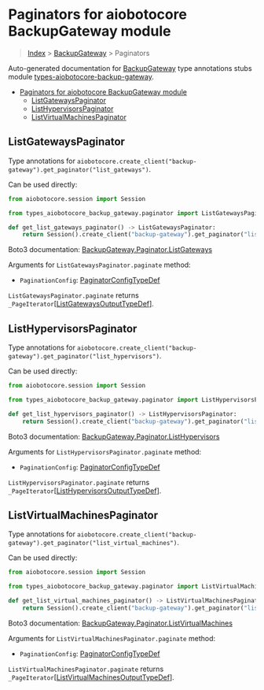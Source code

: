 <a id="paginators-for-aiobotocore-backupgateway-module"></a>

# Paginators for aiobotocore BackupGateway module

> [Index](..) > [BackupGateway](.) > Paginators

Auto-generated documentation for
[BackupGateway](https://boto3.amazonaws.com/v1/documentation/api/latest/reference/services/backup-gateway.html#BackupGateway)
type annotations stubs module
[types-aiobotocore-backup-gateway](https://pypi.org/project/types-aiobotocore-backup-gateway/).

- [Paginators for aiobotocore BackupGateway module](#paginators-for-aiobotocore-backupgateway-module)
  - [ListGatewaysPaginator](#listgatewayspaginator)
  - [ListHypervisorsPaginator](#listhypervisorspaginator)
  - [ListVirtualMachinesPaginator](#listvirtualmachinespaginator)

<a id="listgatewayspaginator"></a>

## ListGatewaysPaginator

Type annotations for
`aiobotocore.create_client("backup-gateway").get_paginator("list_gateways")`.

Can be used directly:

```python
from aiobotocore.session import Session

from types_aiobotocore_backup_gateway.paginator import ListGatewaysPaginator

def get_list_gateways_paginator() -> ListGatewaysPaginator:
    return Session().create_client("backup-gateway").get_paginator("list_gateways")
```

Boto3 documentation:
[BackupGateway.Paginator.ListGateways](https://boto3.amazonaws.com/v1/documentation/api/latest/reference/services/backup-gateway.html#BackupGateway.Paginator.ListGateways)

Arguments for `ListGatewaysPaginator.paginate` method:

- `PaginationConfig`:
  [PaginatorConfigTypeDef](./type_defs.md#paginatorconfigtypedef)

`ListGatewaysPaginator.paginate` returns
`_PageIterator`\[[ListGatewaysOutputTypeDef](./type_defs.md#listgatewaysoutputtypedef)\].

<a id="listhypervisorspaginator"></a>

## ListHypervisorsPaginator

Type annotations for
`aiobotocore.create_client("backup-gateway").get_paginator("list_hypervisors")`.

Can be used directly:

```python
from aiobotocore.session import Session

from types_aiobotocore_backup_gateway.paginator import ListHypervisorsPaginator

def get_list_hypervisors_paginator() -> ListHypervisorsPaginator:
    return Session().create_client("backup-gateway").get_paginator("list_hypervisors")
```

Boto3 documentation:
[BackupGateway.Paginator.ListHypervisors](https://boto3.amazonaws.com/v1/documentation/api/latest/reference/services/backup-gateway.html#BackupGateway.Paginator.ListHypervisors)

Arguments for `ListHypervisorsPaginator.paginate` method:

- `PaginationConfig`:
  [PaginatorConfigTypeDef](./type_defs.md#paginatorconfigtypedef)

`ListHypervisorsPaginator.paginate` returns
`_PageIterator`\[[ListHypervisorsOutputTypeDef](./type_defs.md#listhypervisorsoutputtypedef)\].

<a id="listvirtualmachinespaginator"></a>

## ListVirtualMachinesPaginator

Type annotations for
`aiobotocore.create_client("backup-gateway").get_paginator("list_virtual_machines")`.

Can be used directly:

```python
from aiobotocore.session import Session

from types_aiobotocore_backup_gateway.paginator import ListVirtualMachinesPaginator

def get_list_virtual_machines_paginator() -> ListVirtualMachinesPaginator:
    return Session().create_client("backup-gateway").get_paginator("list_virtual_machines")
```

Boto3 documentation:
[BackupGateway.Paginator.ListVirtualMachines](https://boto3.amazonaws.com/v1/documentation/api/latest/reference/services/backup-gateway.html#BackupGateway.Paginator.ListVirtualMachines)

Arguments for `ListVirtualMachinesPaginator.paginate` method:

- `PaginationConfig`:
  [PaginatorConfigTypeDef](./type_defs.md#paginatorconfigtypedef)

`ListVirtualMachinesPaginator.paginate` returns
`_PageIterator`\[[ListVirtualMachinesOutputTypeDef](./type_defs.md#listvirtualmachinesoutputtypedef)\].
